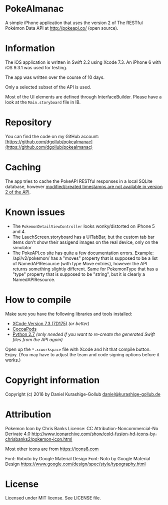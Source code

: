 # PokeAlmanac

A simple iPhone application that uses the version 2 of The RESTful Pokémon Data API at http://pokeapi.co/ (open source).


# Information

The iOS application is written in Swift 2.2 using Xcode 7.3.
An iPhone 6 with iOS 9.3.1 was used for testing.

The app was written over the course of 10 days.

Only a selected subset of the API is used.

Most of the UI elements are defined through InterfaceBuilder. Please have a look at the `Main.storyboard` file in IB.


# Repository

You can find the code on my GitHub account: [https://github.com/dgollub/pokealmanac](https://github.com/dgollub/pokealmanac)


# Caching

The app tries to cache the PokeAPI RESTful responses in a local SQLite database, however [modified/created timestamps are not available in version 2 of the API](https://github.com/phalt/pokeapi/issues/140).


# Known issues
- The `PokemonDetailViewController` looks wonky/distorted on iPhone 5 and 4.
- The LauchScreen.storyboard has a UITabBar, but the custom tab bar items don't show their assigend images on the real device, only on the simulator
- The PokeAPI.co site has quite a few documentation errors.
  Example: /api/v2/pokemon/ has a "moves" property that is supposed to be a list of NamedAPIResource (with type Move entries), however the API returns something slightly different.
  Same for PokemonType that has a "type" property that is supposed to be "string", but it is clearly a NamedAPIResource.


# How to compile

Make sure you have the following libraries and tools installed:

- [XCode Version 7.3 (7D175)](https://developer.apple.com/xcode/) _(or better)_
- [CocoaPods](https://cocoapods.org/)
- [Python 2.7](https://www.python.org/) _(only needed if you want to re-create the generated Swift files from the API again)_

Open up the `*.xcworkspace` file with Xcode and hit that compile button. Enjoy.
(You may have to adjust the team and code signing options before it works.)


# Copyright information

Copyright (c) 2016 by Daniel Kurashige-Gollub <daniel@kurashige-gollub.de>


# Attribution

Pokemon Icon by Chris Banks
License: CC Attribution-Noncommercial-No Derivate 4.0
http://www.iconarchive.com/show/cold-fusion-hd-icons-by-chrisbanks2/pokemon-icon.html

Most other icons are from https://icons8.com

Font: Roboto by Google Material Design
Font: Noto by Google Material Design
https://www.google.com/design/spec/style/typography.html


# License

Licensed under MIT license. See LICENSE file.
